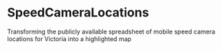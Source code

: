 # SpeedCameraLocations
Transforming the publicly available spreadsheet of mobile speed camera locations for Victoria into a highlighted map
